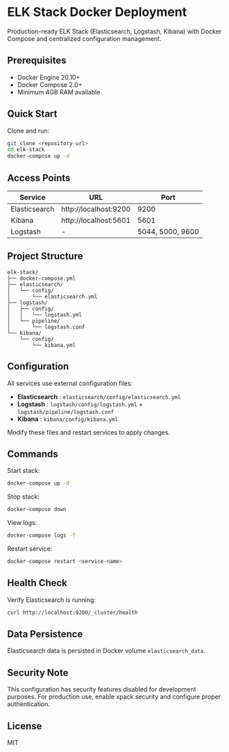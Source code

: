 # ELK Stack Docker Deployment

Production-ready ELK Stack (Elasticsearch, Logstash, Kibana) with Docker Compose and centralized configuration management.

## Prerequisites

* Docker Engine 20.10+
* Docker Compose 2.0+
* Minimum 4GB RAM available

## Quick Start

Clone and run:

```bash
git clone <repository-url>
cd elk-stack
docker-compose up -d
```

## Access Points

| Service       | URL                   | Port             |
| ------------- | --------------------- | ---------------- |
| Elasticsearch | http://localhost:9200 | 9200             |
| Kibana        | http://localhost:5601 | 5601             |
| Logstash      | -                     | 5044, 5000, 9600 |

## Project Structure

```
elk-stack/
├── docker-compose.yml
├── elasticsearch/
│   └── config/
│       └── elasticsearch.yml
├── logstash/
│   ├── config/
│   │   └── logstash.yml
│   └── pipeline/
│       └── logstash.conf
└── kibana/
    └── config/
        └── kibana.yml
```

## Configuration

All services use external configuration files:

* **Elasticsearch** : `elasticsearch/config/elasticsearch.yml`
* **Logstash** : `logstash/config/logstash.yml` + `logstash/pipeline/logstash.conf`
* **Kibana** : `kibana/config/kibana.yml`

Modify these files and restart services to apply changes.

## Commands

Start stack:

```bash
docker-compose up -d
```

Stop stack:

```bash
docker-compose down
```

View logs:

```bash
docker-compose logs -f
```

Restart service:

```bash
docker-compose restart <service-name>
```

## Health Check

Verify Elasticsearch is running:

```bash
curl http://localhost:9200/_cluster/health
```

## Data Persistence

Elasticsearch data is persisted in Docker volume `elasticsearch_data`.

## Security Note

This configuration has security features disabled for development purposes. For production use, enable xpack security and configure proper authentication.

## License

MIT
